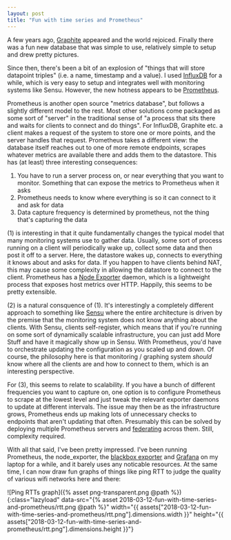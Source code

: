 ```yaml
---
layout: post
title: "Fun with time series and Prometheus"
---
```


A few years ago, [Graphite](/2012/08/19/graphite-omgz.html) appeared and the world rejoiced. Finally there was a fun new database that was simple to use, relatively simple to setup and drew pretty pictures.

Since then, there's been a bit of an explosion of "things that will store datapoint triples" (i.e. a name, timestamp and a value). I used [InfluxDB](https://www.influxdata.com/) for a while, which is very easy to setup and integrates well with monitoring systems like Sensu. However, the new hotness appears to be [Prometheus](https://prometheus.io/).

Prometheus is another open source "metrics database", but follows a slightly different model to the rest. Most other solutions come packaged as some sort of "server" in the traditional sense of "a process that sits there and waits for clients to connect and do things". For InfluxDB, Graphite etc. a client makes a request of the system to store one or more points, and the server handles that request. Prometheus takes a different view: the database itself reaches out to one of more remote endpoints, scrapes whatever metrics are available there and adds them to the datastore. This has (at least) three interesting consequences:

1. You have to run a server process on, or near everything that you want to monitor. Something that can expose the metrics to Prometheus when it asks
2. Prometheus needs to know where everything is so it can connect to it and ask for data
3. Data capture frequency is determined by prometheus, not the thing that's capturing the data

(1) is interesting in that it quite fundamentally changes the typical model that many monitoring systems use to gather data. Usually, some sort of process running on a client will periodically wake up, collect some data and then post it off to a server. Here, the datastore wakes up, connects to everything it knows about and asks for data. If you happen to have clients behind NAT, this may cause some complexity in allowing the datastore to connect to the client. Prometheus has a [Node Exporter](https://github.com/prometheus/node_exporter) daemon, which is a lightweight process that exposes host metrics over HTTP. Happily, this seems to be pretty extensible.

(2) is a natural consquence of (1). It's interestingly a completely different approach to something like [Sensu](https://sensuapp.org/) where the entire architecture is driven by the premise that the monitoring system does not know anything about the clients. With Sensu, clients self-register, which means that if you're running on some sort of dynamically scalable infrastructure, you can just add More Stuff and have it magically show up in Sensu. With Prometheus, you'd have to orchestrate updating the configuration as you scaled up and down. Of course, the philosophy here is that monitoring / graphing system *should* know where all the clients are and how to connect to them, which is an interesting perspective.

For (3), this seems to relate to scalability. If you have a bunch of different frequencies you want to capture on, one option is to configure Prometheus to scrape at the lowest level and just tweak the relevant exporter daemons to update at different intervals. The issue may then be as the infrastructure grows, Prometheus ends up making lots of unnecessary checks to endpoints that aren't updating that often. Presumably this can be solved by deploying multiple Prometheus servers and [federating](https://prometheus.io/docs/prometheus/latest/federation/) across them. Still, complexity required.

With all that said, I've been pretty impressed. I've been running Prometheus, the node_exporter, the [blackbox exporter](https://github.com/prometheus/blackbox_exporter) and [Grafana](https://grafana.com/) on my laptop for a while, and it barely uses any noticable resources. At the same time, I can now draw fun graphs of things like ping RTT to judge the quality of various wifi networks here and there:

![Ping RTTs graph]({% asset png-transparent.png @path %}){:class="lazyload" data-src="{% asset 2018-03-12-fun-with-time-series-and-prometheus/rtt.png @path %}" width="{{ assets["2018-03-12-fun-with-time-series-and-prometheus/rtt.png"].dimensions.width }}" height="{{ assets["2018-03-12-fun-with-time-series-and-prometheus/rtt.png"].dimensions.height }}"}
